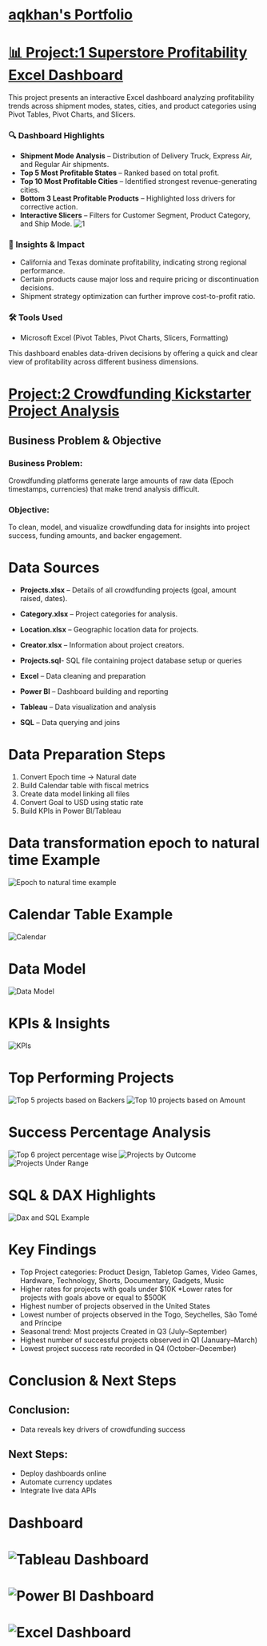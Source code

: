 # [aqkhan's Portfolio](https://github.com/aqkhanhope-DA/Aqkhan-s-Portfolio)
# [📊 Project:1 Superstore Profitability Excel Dashboard](https://github.com/aqkhanhope-DA/Aqkhan-s-Portfolio?tab=readme-ov-file) 

This project presents an interactive Excel dashboard analyzing profitability trends across shipment modes, states, cities, and product categories using Pivot Tables, Pivot Charts, and Slicers.

### 🔍 Dashboard Highlights
- **Shipment Mode Analysis** – Distribution of Delivery Truck, Express Air, and Regular Air shipments.
- **Top 5 Most Profitable States** – Ranked based on total profit.
- **Top 10 Most Profitable Cities** – Identified strongest revenue-generating cities.
- **Bottom 3 Least Profitable Products** – Highlighted loss drivers for corrective action.
- **Interactive Slicers** – Filters for Customer Segment, Product Category, and Ship Mode.
  ![1](Superstore_Dashboard.png)

### 🧾 Insights & Impact
- California and Texas dominate profitability, indicating strong regional performance.
- Certain products cause major loss and require pricing or discontinuation decisions.
- Shipment strategy optimization can further improve cost-to-profit ratio.

### 🛠 Tools Used
- Microsoft Excel (Pivot Tables, Pivot Charts, Slicers, Formatting)

This dashboard enables data-driven decisions by offering a quick and clear view of profitability across different business dimensions.

# [Project:2 Crowdfunding Kickstarter Project Analysis]()

## Business Problem & Objective
### Business Problem:
Crowdfunding platforms generate large amounts of raw data (Epoch timestamps, currencies) that make trend analysis difficult.

### Objective:
To clean, model, and visualize crowdfunding data for insights into project success, funding amounts, and backer engagement.

# Data Sources
- **Projects.xlsx** – Details of all crowdfunding projects (goal, amount raised, dates).
- **Category.xlsx** – Project categories for analysis.
- **Location.xlsx** – Geographic location data for projects.
- **Creator.xlsx** – Information about project creators.
- **Projects.sql**- SQL file containing project database setup or queries

- **Excel** – Data cleaning and preparation
- **Power BI** – Dashboard building and reporting
- **Tableau** – Data visualization and analysis
- **SQL** – Data querying and joins

# Data Preparation Steps
1. Convert Epoch time → Natural date
2. Build Calendar table with fiscal metrics
3. Create data model linking all files
4. Convert Goal to USD using static rate
5. Build KPIs in Power BI/Tableau

# Data transformation epoch to natural time Example
![Epoch to natural time example](cal_Example.png)

# Calendar Table Example
![Calendar](calendar_example.png)

# Data Model
![Data Model](Data_model.png)

# KPIs & Insights
![KPIs](KPIs.png)

# Top Performing Projects
![Top 5 projects based on Backers ](Top5.png) ![Top 10 projects based on Amount](Top10.png)
# Success Percentage Analysis
![Top 6 project percentage wise](Top6.png)
![Projects by Outcome](Outcome.png)
![Projects Under Range](Range.png)
# SQL & DAX Highlights
![Dax and SQL Example](DAX.png)
# Key Findings
* Top Project categories: Product Design, Tabletop Games, Video Games, Hardware, Technology, Shorts, Documentary, Gadgets, Music
* Higher rates for projects with goals under $10K
*Lower rates for projects with goals above or equal to $500K
* Highest number of projects observed in the United States
* Lowest number of projects observed in the Togo, Seychelles, São Tomé and Príncipe
* Seasonal trend: Most projects Created in Q3 (July–September)
* Highest number of successful projects observed in Q1 (January–March)
* Lowest project success rate recorded in Q4 (October–December)

# Conclusion & Next Steps

## Conclusion:
* Data reveals key drivers of crowdfunding success
## Next Steps:
* Deploy dashboards online
* Automate currency updates
* Integrate live data APIs
# Dashboard

# ![Tableau Dashboard](tab_dash.png)




# ![Power BI Dashboard](power_Dash.png)





# ![Excel Dashboard](Excel_Dash.png)
















